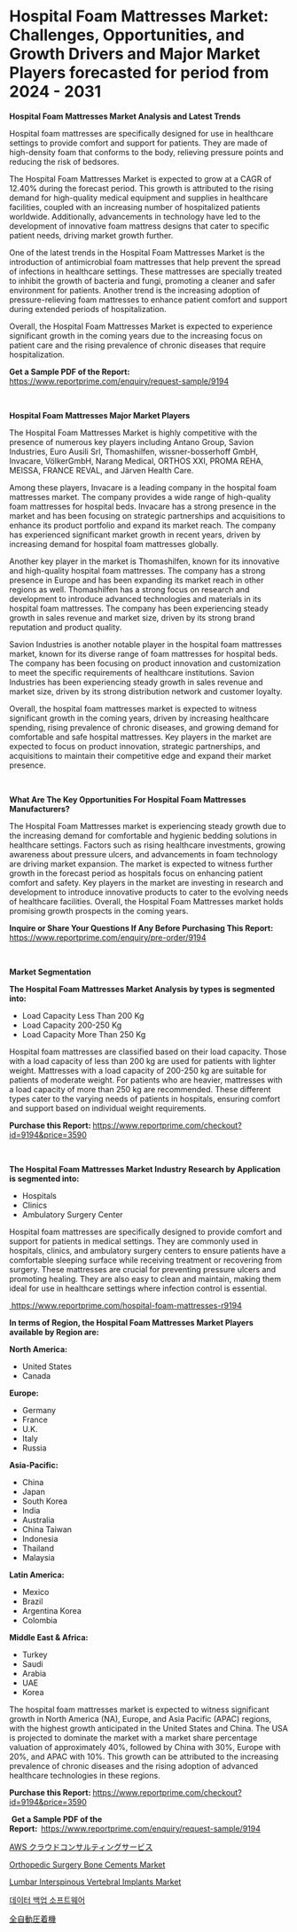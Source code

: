 <p><h1>Hospital Foam Mattresses Market: Challenges, Opportunities, and Growth Drivers and Major Market Players forecasted for period from 2024 - 2031</h1></p><p><strong>Hospital Foam Mattresses Market Analysis and Latest Trends</strong></p>
<p><p>Hospital foam mattresses are specifically designed for use in healthcare settings to provide comfort and support for patients. They are made of high-density foam that conforms to the body, relieving pressure points and reducing the risk of bedsores.</p><p>The Hospital Foam Mattresses Market is expected to grow at a CAGR of 12.40% during the forecast period. This growth is attributed to the rising demand for high-quality medical equipment and supplies in healthcare facilities, coupled with an increasing number of hospitalized patients worldwide. Additionally, advancements in technology have led to the development of innovative foam mattress designs that cater to specific patient needs, driving market growth further.</p><p>One of the latest trends in the Hospital Foam Mattresses Market is the introduction of antimicrobial foam mattresses that help prevent the spread of infections in healthcare settings. These mattresses are specially treated to inhibit the growth of bacteria and fungi, promoting a cleaner and safer environment for patients. Another trend is the increasing adoption of pressure-relieving foam mattresses to enhance patient comfort and support during extended periods of hospitalization.</p><p>Overall, the Hospital Foam Mattresses Market is expected to experience significant growth in the coming years due to the increasing focus on patient care and the rising prevalence of chronic diseases that require hospitalization.</p></p>
<p><strong>Get a Sample PDF of the Report:&nbsp;</strong> <a href="https://www.reportprime.com/enquiry/request-sample/9194">https://www.reportprime.com/enquiry/request-sample/9194</a></p>
<p>&nbsp;</p>
<p><strong>Hospital Foam Mattresses Major Market Players</strong></p>
<p><p>The Hospital Foam Mattresses Market is highly competitive with the presence of numerous key players including Antano Group, Savion Industries, Euro Ausili Srl, Thomashilfen, wissner-bosserhoff GmbH, Invacare, VölkerGmbH, Narang Medical, ORTHOS XXI, PROMA REHA, MEISSA, FRANCE REVAL, and Järven Health Care.</p><p>Among these players, Invacare is a leading company in the hospital foam mattresses market. The company provides a wide range of high-quality foam mattresses for hospital beds. Invacare has a strong presence in the market and has been focusing on strategic partnerships and acquisitions to enhance its product portfolio and expand its market reach. The company has experienced significant market growth in recent years, driven by increasing demand for hospital foam mattresses globally.</p><p>Another key player in the market is Thomashilfen, known for its innovative and high-quality hospital foam mattresses. The company has a strong presence in Europe and has been expanding its market reach in other regions as well. Thomashilfen has a strong focus on research and development to introduce advanced technologies and materials in its hospital foam mattresses. The company has been experiencing steady growth in sales revenue and market size, driven by its strong brand reputation and product quality.</p><p>Savion Industries is another notable player in the hospital foam mattresses market, known for its diverse range of foam mattresses for hospital beds. The company has been focusing on product innovation and customization to meet the specific requirements of healthcare institutions. Savion Industries has been experiencing steady growth in sales revenue and market size, driven by its strong distribution network and customer loyalty.</p><p>Overall, the hospital foam mattresses market is expected to witness significant growth in the coming years, driven by increasing healthcare spending, rising prevalence of chronic diseases, and growing demand for comfortable and safe hospital mattresses. Key players in the market are expected to focus on product innovation, strategic partnerships, and acquisitions to maintain their competitive edge and expand their market presence.</p></p>
<p>&nbsp;</p>
<p><strong>What Are The Key Opportunities For Hospital Foam Mattresses Manufacturers?</strong></p>
<p><p>The Hospital Foam Mattresses market is experiencing steady growth due to the increasing demand for comfortable and hygienic bedding solutions in healthcare settings. Factors such as rising healthcare investments, growing awareness about pressure ulcers, and advancements in foam technology are driving market expansion. The market is expected to witness further growth in the forecast period as hospitals focus on enhancing patient comfort and safety. Key players in the market are investing in research and development to introduce innovative products to cater to the evolving needs of healthcare facilities. Overall, the Hospital Foam Mattresses market holds promising growth prospects in the coming years.</p></p>
<p><strong>Inquire or Share Your Questions If Any Before Purchasing This Report:</strong> <a href="https://www.reportprime.com/enquiry/pre-order/9194">https://www.reportprime.com/enquiry/pre-order/9194</a></p>
<p>&nbsp;</p>
<p><strong>Market Segmentation</strong></p>
<p><strong>The Hospital Foam Mattresses Market Analysis by types is segmented into:</strong></p>
<p><ul><li>Load Capacity Less Than 200 Kg</li><li>Load Capacity 200-250 Kg</li><li>Load Capacity More Than 250 Kg</li></ul></p>
<p><p>Hospital foam mattresses are classified based on their load capacity. Those with a load capacity of less than 200 kg are used for patients with lighter weight. Mattresses with a load capacity of 200-250 kg are suitable for patients of moderate weight. For patients who are heavier, mattresses with a load capacity of more than 250 kg are recommended. These different types cater to the varying needs of patients in hospitals, ensuring comfort and support based on individual weight requirements.</p></p>
<p><strong>Purchase this Report:&nbsp;</strong><a href="https://www.reportprime.com/checkout?id=9194&price=3590">https://www.reportprime.com/checkout?id=9194&price=3590</a></p>
<p>&nbsp;</p>
<p><strong>The Hospital Foam Mattresses Market Industry Research by Application is segmented into:</strong></p>
<p><ul><li>Hospitals</li><li>Clinics</li><li>Ambulatory Surgery Center</li></ul></p>
<p><p>Hospital foam mattresses are specifically designed to provide comfort and support for patients in medical settings. They are commonly used in hospitals, clinics, and ambulatory surgery centers to ensure patients have a comfortable sleeping surface while receiving treatment or recovering from surgery. These mattresses are crucial for preventing pressure ulcers and promoting healing. They are also easy to clean and maintain, making them ideal for use in healthcare settings where infection control is essential.</p></p>
<p><a href="https://www.reportprime.com/hospital-foam-mattresses-r9194">&nbsp;https://www.reportprime.com/hospital-foam-mattresses-r9194</a></p>
<p><strong>In terms of Region, the Hospital Foam Mattresses Market Players available by Region are:</strong></p>
<p>
    <p> <strong> North America: </strong>
        <ul>
            <li>United States</li>
            <li>Canada</li>
        </ul>
        </p> 
    <p> <strong> Europe: </strong>
        <ul>
            <li>Germany</li>
            <li>France</li>
            <li>U.K.</li>
            <li>Italy</li>
            <li>Russia</li>
        </ul>
        </p> 
    <p> <strong> Asia-Pacific: </strong>
        <ul>
            <li>China</li>
            <li>Japan</li>
            <li>South Korea</li>
            <li>India</li>
            <li>Australia</li>
            <li>China Taiwan</li>
            <li>Indonesia</li>
            <li>Thailand</li>
            <li>Malaysia</li>
        </ul>
        </p> 
    <p> <strong> Latin America: </strong>
        <ul>
            <li>Mexico</li>
            <li>Brazil</li>
            <li>Argentina Korea</li>
            <li>Colombia</li>
        </ul>
        </p> 
    <p> <strong> Middle East & Africa: </strong>
        <ul>
            <li>Turkey</li>
            <li>Saudi</li>
            <li>Arabia</li>
            <li>UAE</li>
            <li>Korea</li>
        </ul>
    </p>
    </p>
<p><p>The hospital foam mattresses market is expected to witness significant growth in North America (NA), Europe, and Asia Pacific (APAC) regions, with the highest growth anticipated in the United States and China. The USA is projected to dominate the market with a market share percentage valuation of approximately 40%, followed by China with 30%, Europe with 20%, and APAC with 10%. This growth can be attributed to the increasing prevalence of chronic diseases and the rising adoption of advanced healthcare technologies in these regions.</p></p>
<p><strong>Purchase this Report: </strong><a href="https://www.reportprime.com/checkout?id=9194&price=3590">https://www.reportprime.com/checkout?id=9194&price=3590</a></p>
<p>&nbsp;<strong>Get a Sample PDF of the Report:&nbsp;&nbsp;</strong><a href="https://www.reportprime.com/enquiry/request-sample/9194">https://www.reportprime.com/enquiry/request-sample/9194</a></p>
<p><strong></strong></p>
<p><p><a href="https://medium.com/@timslater46/aws%E3%82%AF%E3%83%A9%E3%82%A6%E3%83%89%E3%82%B3%E3%83%B3%E3%82%B5%E3%83%AB%E3%83%86%E3%82%A3%E3%83%B3%E3%82%B0%E3%82%B5%E3%83%BC%E3%83%93%E3%82%B9%E5%B8%82%E5%A0%B4-%E7%AB%B6%E4%BA%89%E5%88%86%E6%9E%90-%E5%B8%82%E5%A0%B4%E5%8B%95%E5%90%91-2031%E5%B9%B4%E3%81%BE%E3%81%A7%E3%81%AE%E4%BA%88%E6%B8%AC-76f2223c60ce">AWS クラウドコンサルティングサービス</a></p><p><a href="https://github.com/moyahfrancoestellec51j635wcx/Market-Research-Report-List-2/blob/main/orthopedic-surgery-bone-cements-market.md">Orthopedic Surgery Bone Cements Market</a></p><p><a href="https://github.com/suaretopek9/Market-Research-Report-List-2/blob/main/lumbar-interspinous-vertebral-implants-market.md">Lumbar Interspinous Vertebral Implants Market</a></p><p><a href="https://medium.com/@emmareed1901/%EB%8D%B0%EC%9D%B4%ED%84%B0-%EB%B0%B1%EC%97%85-%EC%86%8C%ED%94%84%ED%8A%B8%EC%9B%A8%EC%96%B4-%EC%8B%9C%EC%9E%A5-%EC%9D%B8%EC%82%AC%EC%9D%B4%ED%8A%B8-%EC%8B%9C%EC%9E%A5-%EB%8F%99%ED%96%A5-%EC%84%B1%EC%9E%A5-2024%EB%85%84%EB%B6%80%ED%84%B0-2031%EB%85%84%EA%B9%8C%EC%A7%80-%EC%98%88%EC%B8%A1-9b15dbe935cb">데이터 백업 소프트웨어</a></p><p><a href="https://github.com/lily-u-genius/Market-Research-Report-List-1/blob/main/652950923428.md">全自動圧着機</a></p></p>